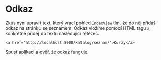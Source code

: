 # Odkaz

Zkus nyní upravit text, který vrací pohled `IndexView` tím, že do něj přidáš odkaz na stránku se seznamem. Odkaz vložíme pomocí HTML tagu `a`, konkrétně přidej do textu následující řetězec.

```
<a href='http://localhost:8000/katalog/seznam/'>Kurzy</a>
```

Spusť aplikaci a ověř, že odkaz funguje.

